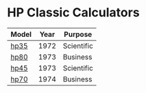 # HP Classic Calculators

Model | Year | Purpose
---|---|--
[hp35](http://veniamin-ilmer.github.io/hp35) | 1972 | Scientific
[hp80](http://veniamin-ilmer.github.io/hp80) | 1973 | Business
[hp45](http://veniamin-ilmer.github.io/hp45) | 1973 | Scientific
[hp70](http://veniamin-ilmer.github.io/hp70) | 1974 | Business